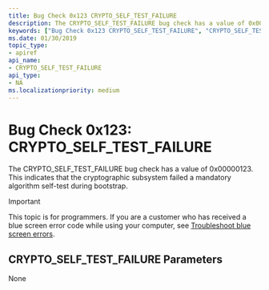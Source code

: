 ```yaml
---
title: Bug Check 0x123 CRYPTO_SELF_TEST_FAILURE
description: The CRYPTO_SELF_TEST_FAILURE bug check has a value of 0x00000123. This indicates that the cryptographic subsystem failed a mandatory algorithm self-test during bootstrap.
keywords: ["Bug Check 0x123 CRYPTO_SELF_TEST_FAILURE", "CRYPTO_SELF_TEST_FAILURE"]
ms.date: 01/30/2019
topic_type:
- apiref
api_name:
- CRYPTO_SELF_TEST_FAILURE
api_type:
- NA
ms.localizationpriority: medium
---
```


# Bug Check 0x123: CRYPTO\_SELF\_TEST\_FAILURE


The CRYPTO\_SELF\_TEST\_FAILURE bug check has a value of 0x00000123. This indicates that the cryptographic subsystem failed a mandatory algorithm self-test during bootstrap.

> [!IMPORTANT]
> This topic is for programmers. If you are a customer who has received a blue screen error code while using your computer, see [Troubleshoot blue screen errors](https://www.windows.com/stopcode).


## CRYPTO\_SELF\_TEST\_FAILURE Parameters


None

 

 




